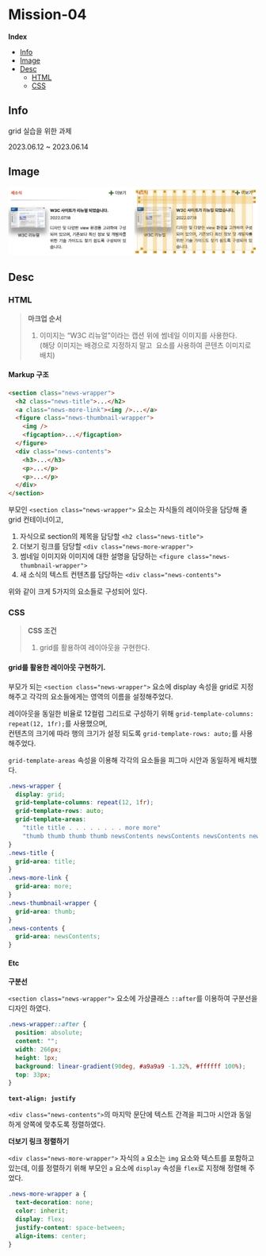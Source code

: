 # Mission-04

**Index**

- [Info](#info)
- [Image](#image)
- [Desc](#desc)
  - [HTML](#html)
  - [CSS](#css)

## Info

grid 실습을 위한 과제

2023.06.12 ~ 2023.06.14

## Image

![image](./images/screenshot.jpg)

## Desc

### HTML

> **마크업 순서**
>
> 1. 이미지는 “W3C 리뉴얼”이라는 캡션 위에 썸네일 이미지를 사용한다. <br>
>    (해당 이미지는 배경으로 지정하지 말고 <img> 요소를 사용하여 콘텐츠 이미지로 배치)

#### Markup 구조

```html
<section class="news-wrapper">
  <h2 class="news-title">...</h2>
  <a class="news-more-link"><img />...</a>
  <figure class="news-thumbnail-wrapper">
    <img />
    <figcaption>...</figcaption>
  </figure>
  <div class="news-contents">
    <h3>...</h3>
    <p>...</p>
    <p>...</p>
  </div>
</section>
```

부모인 `<section class="news-wrapper">` 요소는 자식들의 레이아웃을 담당해 줄 grid 컨테이너이고,

1. 자식으로 section의 제목을 담당할 `<h2 class="news-title">`
2. 더보기 링크를 담당할 `<div class="news-more-wrapper">`
3. 썸네일 이미지와 이미지에 대한 설명을 담당하는 `<figure class="news-thumbnail-wrapper">`
4. 새 소식의 텍스트 컨텐츠를 담당하는 `<div class="news-contents">`

위와 같이 크게 5가지의 요소들로 구성되어 있다.

### CSS

> **CSS 조건**
>
> 1. grid를 활용하여 레이아웃을 구현한다.

#### grid를 활용한 레이아웃 구현하기.

부모가 되는 `<section class="news-wrapper">` 요소에 display 속성을 grid로 지정해주고 각각의 요소들에게는 영역의 이름을 설정해주었다.

레이아웃을 동일한 비율로 12컬럼 그리드로 구성하기 위해 `grid-template-columns: repeat(12, 1fr);`를 사용했으며, <br>
컨텐츠의 크기에 따라 행의 크기가 설정 되도록 `grid-template-rows: auto;`를 사용해주었다.

`grid-template-areas` 속성을 이용해 각각의 요소들을 피그마 시안과 동일하게 배치했다.

```css
.news-wrapper {
  display: grid;
  grid-template-columns: repeat(12, 1fr);
  grid-template-rows: auto;
  grid-template-areas:
    "title title . . . . . . . . more more"
    "thumb thumb thumb thumb newsContents newsContents newsContents newsContents newsContents newsContents newsContents newsContents";
}
.news-title {
  grid-area: title;
}
.news-more-link {
  grid-area: more;
}
.news-thumbnail-wrapper {
  grid-area: thumb;
}
.news-contents {
  grid-area: newsContents;
}
```

#### Etc

**구분선**

`<section class="news-wrapper">` 요소에 가상클래스 `::after`를 이용하여 구분선을 디자인 하였다.

```css
.news-wrapper::after {
  position: absolute;
  content: "";
  width: 266px;
  height: 1px;
  background: linear-gradient(90deg, #a9a9a9 -1.32%, #ffffff 100%);
  top: 33px;
}
```

**`text-align: justify`**

`<div class="news-contents">`의 마지막 문단에 텍스트 간격을 피그마 시안과 동일하게 양쪽에 맞추도록 정렬하였다.

**더보기 링크 정렬하기**

`<div class="news-more-wrapper">` 자식의 `a` 요소는 `img` 요소와 텍스트를 포함하고 있는데, 이를 정렬하기 위해 부모인 `a` 요소에 `display` 속성을 `flex`로 지정해 정렬해 주었다.

```css
.news-more-wrapper a {
  text-decoration: none;
  color: inherit;
  display: flex;
  justify-content: space-between;
  align-items: center;
}
```

